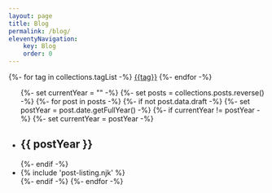 ```yaml
---
layout: page
title: Blog
permalink: /blog/
eleventyNavigation:
    key: Blog
    order: 0
---
```



<div class="tags tags--buttons">
  {%- for tag in collections.tagList -%}
    <a href="/tags/{{tag}}">{{tag}}</a>
  {%- endfor -%}
</div>

<ul class="unstyled post-list">
{%- set currentYear = "" -%}
{%- set posts = collections.posts.reverse() -%}
{%- for post in posts -%}
    {%- if not post.data.draft -%}
    {%- set postYear = post.date.getFullYear() -%}
    {%- if currentYear != postYear -%}
    {%- set currentYear = postYear -%}
    <li class="post-list__year"><h2>{{ postYear }}</h2></li>
    {%- endif -%}
   <li>{% include 'post-listing.njk' %}</li>
    {%- endif -%}
{%- endfor -%}
</ul>
